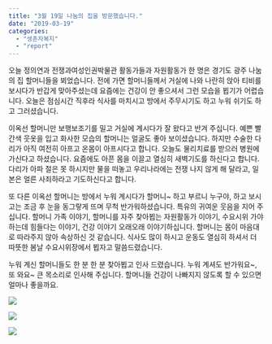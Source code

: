 ```yaml
---
title: "3월 19일 나눔의 집을 방문했습니다."
date: "2019-03-19"
categories: 
  - "생존자복지"
  - "report"
---
```


오늘 정의연과 전쟁과여성인권박물관 활동가들과 자원활동가 한 명은 경기도 광주 나눔의 집 할머니들을 뵈었습니다. 전에 가면 할머니들께서 거실에 나와 나란히 앉아 티비를 보시다가 반갑게 맞아주셨는데 요즘에는 건강이 안 좋으셔서 그런 모습을 뵙기가 어렵습니다. 오늘은 점심시간 직후라 식사를 마치시고 방에서 주무시기도 하고 누워 쉬기도 하고 그러셨습니다.

이옥선 할머니만 보행보조기를 밀고 거실에 계시다가 잘 왔다고 반겨 주십니다. 예쁜 빨간색 웃옷을 입고 화사한 모습의 할머니는 얼굴도 좋아 보이셨습니다. 하지만 수술한 다리가 아직 여전히 아프고 온몸이 아프시다고 합니다. 오늘도 물리치료를 받으러 병원에 가신다고 하셨습니다. 요즘에도 아픈 몸을 이끌고 열심히 새벽기도를 하신다고 합니다. 다리가 아파 절은 못 하시지만 물을 떠놓고 우리나라에는 전쟁 나지 않게 해 달라고, 일본은 얼른 사죄하라고 기도하신다고 합니다.

또 다른 이옥선 할머니는 방에서 누워 계시다가 할머니~ 하고 부르니 누구야, 하고 보시고는 조금 후 눈을 동그랗게 뜨며 무척 반가워하셨습니다. 특유의 귀여운 웃음을 지어 주십니다. 할머니 가족 이야기, 할머니를 자주 찾아뵙는 자원활동가 이야기, 수요시위 가야 하는데 힘들다는 이야기, 건강 이야기 오래오래 이야기하십니다. 할머니는 몸이 마음대로 따라주지 않아 속상하신 것 같습니다. 식사도 많이 하시고 운동도 열심히 하셔서 더 따뜻한 봄날 수요시위장에서 뵙자고 말씀드렸습니다.

누워 계신 할머니들도 한 분 한 분 찾아뵙고 인사 드렸습니다. 누워 계셔도 반가워요~, 또 와요~ 큰 목소리로 인사해 주십니다. 할머니들 건강이 나빠지지 않도록 할 수 있으면 얼마나 좋을까요.

![](https://r2.womenandwar.net/2019/03/사본-20190319_124733_HDR-232x300.jpg)

![](https://r2.womenandwar.net/2019/03/20190319_130106_HDR-300x225.jpg)

![](https://r2.womenandwar.net/2019/03/photo_2019-03-19_18-47-46-300x225.jpg)
